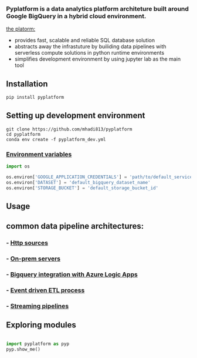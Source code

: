 ### Pyplatform is a data analytics platform architeture built around Google BigQuery in a hybrid cloud environment.

[the platorm:](https://storage.cloud.google.com/public_images_py/pyplatform_image/pyplatform.png)
-  provides fast, scalable and reliable SQL database solution
-  abstracts away the infrastuture by builiding data pipelines with serverless compute solutions in python runtime environments
-  simplifies development environment by using jupyter lab as the main tool

## Installation
```python
pip install pyplatform
```

## Setting up development environment
```
git clone https://github.com/mhadi813/pyplatform
cd pyplatform
conda env create -f pyplatform_dev.yml
```

### [Environment variables](https://docs.conda.io/projects/conda/en/latest/user-guide/tasks/manage-environments.html#saving-environment-variables)
```python
import os

os.environ['GOOGLE_APPLICATION_CREDENTIALS'] = 'path/to/default_service_account.json'
os.environ['DATASET'] = 'default_bigquery_dataset_name'
os.environ['STORAGE_BUCKET'] = 'default_storage_bucket_id'
```

## Usage
## common data pipeline architectures:

### - [Http sources](https://storage.cloud.google.com/public_images_py/pyplatform_image/http_sources.png)


### - [On-prem servers](https://storage.cloud.google.com/public_images_py/pyplatform_image/on-prem_sources.png)


### - [Bigquery integration with Azure Logic Apps](https://storage.cloud.google.com/public_images_py/pyplatform_image/logic_apps_integration.png)


### - [Event driven ETL process](https://storage.cloud.google.com/public_images_py/pyplatform_image/event_driven.png)


### - [Streaming pipelines](https://storage.cloud.google.com/public_images_py/pyplatform_image/streaming.png)


## Exploring modules
```python

import pyplatform as pyp
pyp.show_me()

```

